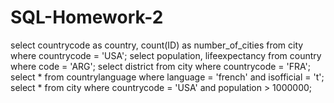 # SQL-Homework-2

select countrycode as country, count(ID) as number_of_cities from city where countrycode = 'USA';
select population, lifeexpectancy from country where code = 'ARG';
select district from city where countrycode = 'FRA';
select * from countrylanguage where language = 'french' and isofficial = 't';
select * from city where countrycode = 'USA' and population > 1000000;
